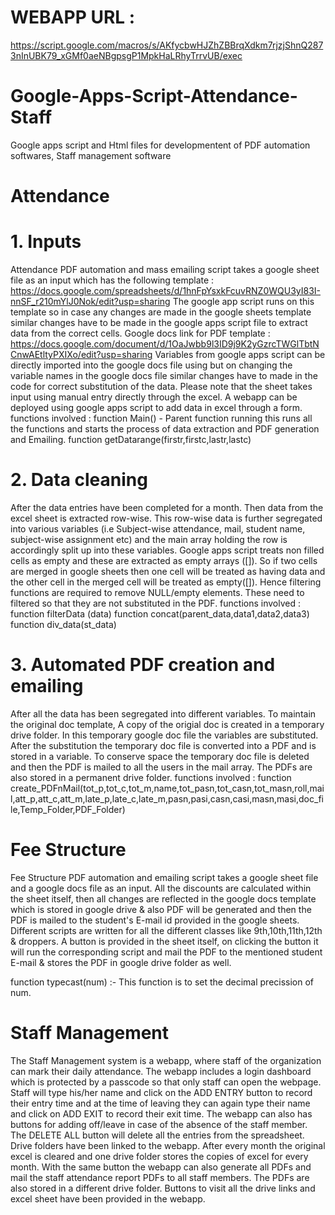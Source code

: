 # WEBAPP URL : 
https://script.google.com/macros/s/AKfycbwHJZhZBBrqXdkm7rjzjShnQ2873nInUBK79_xGMf0aeNBgpsgP1MpkHaLRhyTrrvUB/exec

# Google-Apps-Script-Attendance-Staff
Google apps script and Html files for developmentent of PDF automation softwares, Staff management software

# Attendance
# 1. Inputs
Attendance PDF automation and mass emailing script takes a google sheet file as an input which has the following template : https://docs.google.com/spreadsheets/d/1hnFpYsxkFcuvRNZ0WQU3yI83I-nnSF_r210mYlJ0Nok/edit?usp=sharing
The google app script runs on this template so in case any changes are made in the google sheets template similar changes have to be made in the google apps script     file to extract data from the correct cells.
Google docs link for PDF template : 
https://docs.google.com/document/d/1OaJwbb9l3ID9j9K2yGzrcTWGlTbtNCnwAEtltyPXIXo/edit?usp=sharing
Variables from  google apps script can be directly imported into the google docs file using but on changing the variable names in the google docs file similar changes have to made in the code for correct substitution of the data.
Please note that the sheet takes input using manual entry directly through the excel. A webapp can be deployed using google apps script to add data in excel through a  form.
  functions involved : 
  function Main() - Parent function running this runs all the functions and starts the process of data extraction and PDF generation and Emailing.
  function getDatarange(firstr,firstc,lastr,lastc)
  
# 2. Data cleaning   
After the data entries have been completed for a month. Then data from the excel sheet is extracted row-wise. This row-wise data is further segregated into various      variables (i.e Subject-wise attendance, mail, student name, subject-wise assignment etc) and the main array holding the row is accordingly split up into these          variables. Google apps script treats non filled cells as empty and these are extracted as empty arrays ([]). So if two cells are merged in google sheets then one cell  will be treated as having data and the other cell in the merged cell will be treated as empty([]). Hence filtering functions are required to remove NULL/empty          elements. These need to filtered so that they are not substituted in the PDF. 
functions involved :
function filterData (data)
function concat(parent_data,data1,data2,data3)
function div_data(st_data)
 
 # 3. Automated PDF creation and emailing
After all the data has been segregated into different variables. To maintain the original doc template, A copy of the origial doc is created in a temporary drive folder. In this temporary google doc file the variables are substituted. After the substitution the temporary doc file is converted into a PDF and is stored in a variable. To conserve space the temporary doc file is deleted and then the PDF is mailed to all the users in the mail array. The PDFs are also stored in a permanent drive folder.
functions involved : 
function create_PDFnMail(tot_p,tot_c,tot_m,name,tot_pasn,tot_casn,tot_masn,roll,mail,att_p,att_c,att_m,late_p,late_c,late_m,pasn,pasi,casn,casi,masn,masi,doc_file,Temp_Folder,PDF_Folder)


# Fee Structure
Fee Structure PDF automation and emailing script takes a google sheet file and a google docs file as an input. All the discounts are calculated within the sheet 
itself, then all changes are reflected in the google docs template which is stored in google drive & also PDF will be generated and then the PDF is mailed to the student's E-mail id provided in the google sheets. 
Different scripts are written for all the different classes like 9th,10th,11th,12th & droppers.
A button is provided in the sheet itself, on clicking the button it will run the corresponding script and mail the PDF to the mentioned student E-mail & stores the PDF in google drive folder as well.

function typecast(num) :- This function is to set the decimal precission of num. 

# Staff Management
The Staff Management system is a webapp, where staff of the organization can mark their daily attendance. The webapp includes a login dashboard which is protected by a passcode so that only staff can open the webpage.
Staff will type his/her name and click on the ADD ENTRY button to record their entry time and at the time of leaving they can again type their name and click on ADD EXIT to record their exit time. The webapp can also has buttons for adding off/leave in case of the absence of the staff member.
The DELETE ALL button will delete all the entries from the spreadsheet. Drive folders have been linked to the webapp. After every month the original excel is cleared and one drive folder stores the copies of excel for every month. With the same button the webapp can also generate all PDFs and mail the staff attendance report PDFs to all staff members. The PDFs are also stored in a different drive folder. Buttons to visit all the drive links and excel sheet have been provided in the webapp.
